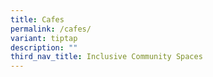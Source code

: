 ```yaml
---
title: Cafes
permalink: /cafes/
variant: tiptap
description: ""
third_nav_title: Inclusive Community Spaces
---
```

